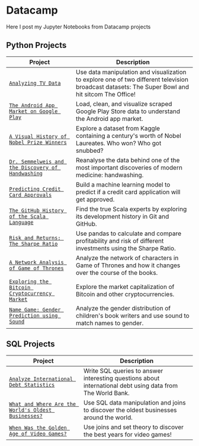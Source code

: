 # Datacamp

Here I post my Jupyter Notebooks from Datacamp projects

## Python Projects
| Project | Description |
| --- | --- |
| [`Analyzing TV Data`](https://github.com/pabloleites/datacamp/blob/master/Analyzing%20TV%20Data/notebook.ipynb) | Use data manipulation and visualization to explore one of two different television broadcast datasets: The Super Bowl and hit sitcom The Office! |
| [`The Android App Market on Google Play`](https://github.com/pabloleites/datacamp/blob/master/The%20Android%20App%20Market%20on%20Google%20Play/notebook.ipynb) | Load, clean, and visualize scraped Google Play Store data to understand the Android app market. |
| [`A Visual History of Nobel Prize Winners`](https://github.com/pabloleites/datacamp/blob/master/A%20Visual%20History%20of%20Nobel%20Prize%20Winners/notebook.ipynb) | Explore a dataset from Kaggle containing a century's worth of Nobel Laureates. Who won? Who got snubbed? |
| [`Dr. Semmelweis and the Discovery of Handwashing`](https://github.com/pabloleites/datacamp/blob/master/Dr.%20Semmelweis%20and%20the%20Discovery%20of%20Handwashing/notebook.ipynb) | Reanalyse the data behind one of the most important discoveries of modern medicine: handwashing. |
| [`Predicting Credit Card Approvals`](https://github.com/pabloleites/datacamp/blob/master/Predicting%20Credit%20Card%20Approvals/notebook.ipynb) | Build a machine learning model to predict if a credit card application will get approved. |
| [`The GitHub History of the Scala Language`](https://github.com/pabloleites/datacamp/blob/master/The%20GitHub%20History%20of%20the%20Scala%20Language/notebook.ipynb) | Find the true Scala experts by exploring its development history in Git and GitHub. |
| [`Risk and Returns: The Sharpe Ratio`](https://github.com/pabloleites/datacamp/blob/master/Risk%20and%20Returns%20The%20Sharpe%20Ratio/notebook.ipynb) | Use pandas to calculate and compare profitability and risk of different investments using the Sharpe Ratio. |
| [`A Network Analysis of Game of Thrones`](https://github.com/pabloleites/datacamp/blob/master/A%20Network%20Analysis%20of%20Game%20of%20Thrones/notebook.ipynb) | Analyze the network of characters in Game of Thrones and how it changes over the course of the books. |
| [`Exploring the Bitcoin Cryptocurrency Market`](https://github.com/pabloleites/datacamp/blob/master/Exploring%20the%20Bitcoin%20Cryptocurrency%20Market/notebook.ipynb) | Explore the market capitalization of Bitcoin and other cryptocurrencies. |
| [`Name Game: Gender Prediction using Sound`](https://github.com/pabloleites/datacamp/blob/master/Name%20Game%20Gender%20Prediction%20using%20Sound/notebook.ipynb) | Analyze the gender distribution of children's book writers and use sound to match names to gender. |

## SQL Projects
| Project | Description |
| --- | --- |
| [`Analyze International Debt Statistics`](https://github.com/pabloleites/datacamp/blob/master/Analyze%20International%20Debt%20Statistics/notebook.ipynb) | Write SQL queries to answer interesting questions about international debt using data from The World Bank.|
| [`What and Where Are the World's Oldest Businesses?`](https://github.com/pabloleites/datacamp/blob/master/What%20and%20Where%20Are%20the%20World's%20Oldest%20Businesses/notebook.ipynb) | Use SQL data manipulation and joins to discover the oldest businesses around the world.|
| [`When Was the Golden Age of Video Games?`](https://github.com/pabloleites/datacamp/blob/master/When%20Was%20the%20Golden%20Age%20of%20Video%20Games/notebook.ipynb) | Use joins and set theory to discover the best years for video games!|
